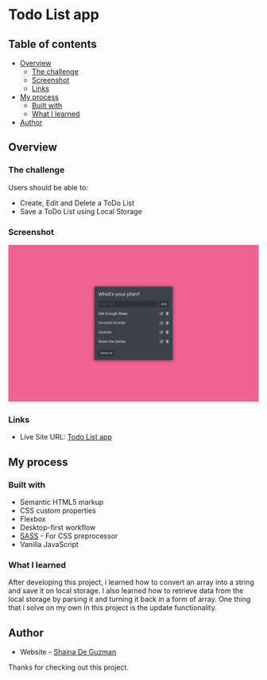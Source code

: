 # Todo List app

## Table of contents

- [Overview](#overview)
  - [The challenge](#the-challenge)
  - [Screenshot](#screenshot)
  - [Links](#links)
- [My process](#my-process)
  - [Built with](#built-with)
  - [What I learned](#what-i-learned)
- [Author](#author)

## Overview

### The challenge

Users should be able to:

- Create, Edit and Delete a ToDo List
- Save a ToDo List using Local Storage

### Screenshot

![Todo List App](screenshot.png)

### Links

- Live Site URL: [Todo List app](https://shainadeguzman.github.io/todo-list-app/)

## My process

### Built with

- Semantic HTML5 markup
- CSS custom properties
- Flexbox
- Desktop-first workflow
- [SASS](https://sass-lang.com/) - For CSS preprocessor
- Vanilla JavaScript

### What I learned

After developing this project, i learned how to convert an array into a string and save it on local storage. I also learned how to retrieve data from the local storage by parsing it and turning it back in a form of array. One thing that i solve on my own in this project is the update functionality.

## Author

- Website - [Shaina De Guzman](https://shainadeguzman.netlify.app/)

Thanks for checking out this project.
